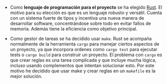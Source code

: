 
- Como **lenguaje de programación para el proyecto** se ha elegido
  [Rust](https://www.rust-lang.org/). El motivo para su elección es que es un
  lenguaje robusto y versátil. Cuenta con un sistema fuerte de tipos y incentiva
  una nueva manera de desarrollar software, concentrándose sobre todo en evitar
  fallos de memoria. Además tiene la eficiencia como objetivo principal. 

- Como gestor de tareas se ha decidido usar `make`. Rust se acompaña normalmente
  de la herramienta `cargo` para manejar ciertos aspectos de un proyecto, ya que
  incorpora ordenes como `cargo test` para ejecutar tests o `cargo build` para
  construir un proyecto. El problema con `cargo` es que crear reglas es una
  tarea complicada y que incluye mucha lógica, incluso usando complementos que
  intentan solucionar esto. Por este motivo he decidido que usar make y crear
  reglas en un `makefile` es la mejor solución. 